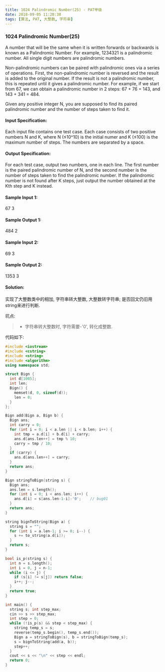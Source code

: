 ```yaml
---
title: 1024 Palindromic Number(25) - PAT甲级
date: 2018-09-05 11:28:38
tags: [算法, PAT, 大整数, 字符串]
---
```


### 1024 Palindromic Number(25)
A number that will be the same when it is written forwards or backwards is known as a Palindromic Number. For example, 1234321 is a palindromic number. All single digit numbers are palindromic numbers.

Non-palindromic numbers can be paired with palindromic ones via a series of operations. First, the non-palindromic number is reversed and the result is added to the original number. If the result is not a palindromic number, this is repeated until it gives a palindromic number. For example, if we start from 67, we can obtain a palindromic number in 2 steps: 67 + 76 = 143, and 143 + 341 = 484.

Given any positive integer N, you are supposed to find its paired palindromic number and the number of steps taken to find it.

#### Input Specification:
Each input file contains one test case. Each case consists of two positive numbers N and K, where N (≤10^10) is the initial numer and K (≤100) is the maximum number of steps. The numbers are separated by a space.

#### Output Specification:
For each test case, output two numbers, one in each line. The first number is the paired palindromic number of N, and the second number is the number of steps taken to find the palindromic number. If the palindromic number is not found after K steps, just output the number obtained at the Kth step and K instead.

#### Sample Input 1:
67 3

#### Sample Output 1:
484
2

#### Sample Input 2:
69 3

#### Sample Output 2:
1353
3

#### Solution:

实现了大整数类中的相加, 字符串转大整数, 大整数转字符串;
是否回文仍旧用string来进行判断.

坑点:
> * 字符串转大整数时, 字符需要-'0', 转化成整数.

代码如下:
```cpp
#include <iostream>
#include <cstring>
#include <string>
#include <algorithm>
using namespace std;

struct Bign {
  int d[1005];
  int len;
  Bign() {
    memset(d, 0, sizeof(d));
    len = 0;
  }
};

Bign add(Bign a, Bign b) {
  Bign ans;
  int carry = 0;
  for (int i = 0; i < a.len || i < b.len; i++) {
    int tmp = a.d[i] + b.d[i] + carry;
    ans.d[ans.len++] = tmp % 10;
    carry = tmp / 10;
  }
  if (carry) {
    ans.d[ans.len++] = carry;
  }
  return ans;
}

Bign stringToBign(string s) {
  Bign ans;
  ans.len = s.length();
  for (int i = 0; i < ans.len; i++) {
    ans.d[i] = s[ans.len-1-i]-'0';    // bug01
  }
  return ans;
}

string bignToString(Bign a) {
  string s = "";
  for (int i = a.len-1; i >= 0; i--) {
    s += to_string(a.d[i]);
  }
  return s;
}

bool is_p(string s) {
  int n = s.length();
  int i = 0, j = n-1;
  while (i <= j) {
    if (s[i] != s[j]) return false;
    i++; j--;
  }
  return true;
}

int main() {
  string s; int step_max;
  cin >> s >> step_max;
  int step = 0;
  while (!is_p(s) && step < step_max) {
    string temp_s = s;
    reverse(temp_s.begin(), temp_s.end());
    Bign a = stringToBign(s), b = stringToBign(temp_s);
    s = bignToString(add(a, b));
    step++;
  }
  cout << s << "\n" << step << endl;
  return 0;
}
```


